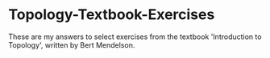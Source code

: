 # Topology-Textbook-Exercises
These are my answers to select exercises from the textbook 'Introduction to Topology', written by Bert Mendelson.

